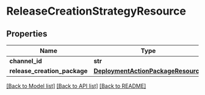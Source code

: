 # ReleaseCreationStrategyResource

## Properties
Name | Type | Description | Notes
------------ | ------------- | ------------- | -------------
**channel_id** | **str** |  | [optional] 
**release_creation_package** | [**DeploymentActionPackageResource**](DeploymentActionPackageResource.md) |  | [optional] 

[[Back to Model list]](../README.md#documentation-for-models) [[Back to API list]](../README.md#documentation-for-api-endpoints) [[Back to README]](../README.md)


